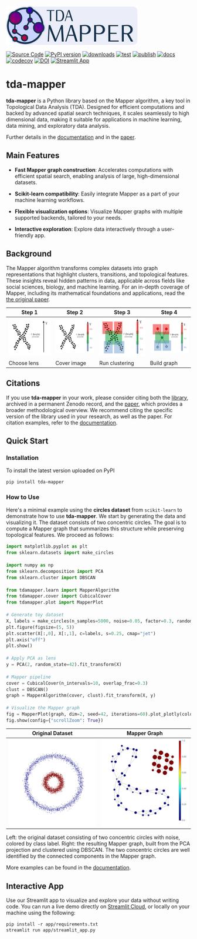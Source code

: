 ![Logo](https://github.com/lucasimi/tda-mapper-python/raw/main/docs/source/logos/tda-mapper-logo-horizontal.png)

[![Source Code](https://img.shields.io/badge/lucasimi-tda--mapper--python-blue?logo=github&logoColor=silver)](https://github.com/lucasimi/tda-mapper-python)
[![PyPI version](https://img.shields.io/pypi/v/tda-mapper?logo=python&logoColor=silver)](https://pypi.python.org/pypi/tda-mapper)
[![downloads](https://img.shields.io/pypi/dm/tda-mapper?logo=python&logoColor=silver)](https://pypi.python.org/pypi/tda-mapper)
[![test](https://img.shields.io/github/actions/workflow/status/lucasimi/tda-mapper-python/test-unit.yml?logo=github&logoColor=silver&branch=main&label=test)](https://github.com/lucasimi/tda-mapper-python/actions/workflows/test-unit.yml)
[![publish](https://img.shields.io/github/actions/workflow/status/lucasimi/tda-mapper-python/publish-pypi.yml?logo=github&logoColor=silver&label=publish)](https://github.com/lucasimi/tda-mapper-python/actions/workflows/publish-pypi.yml)
[![docs](https://img.shields.io/readthedocs/tda-mapper/main?logo=readthedocs&logoColor=silver)](https://tda-mapper.readthedocs.io/en/main/)
[![codecov](https://img.shields.io/codecov/c/github/lucasimi/tda-mapper-python?logo=codecov&logoColor=silver)](https://codecov.io/github/lucasimi/tda-mapper-python)
[![DOI](https://img.shields.io/badge/DOI-10.5281/zenodo.10642381-blue?logo=doi&logoColor=silver)](https://doi.org/10.5281/zenodo.10642381)
[![Streamlit App](https://img.shields.io/badge/Streamlit-App-blue?logo=streamlit&logoColor=silver)](https://tda-mapper-app.streamlit.app/)

# tda-mapper

**tda-mapper** is a Python library based on the Mapper algorithm, a key tool in
Topological Data Analysis (TDA). Designed for efficient computations and backed
by advanced spatial search techniques, it scales seamlessly to high dimensional
data, making it suitable for applications in machine learning, data mining, and
exploratory data analysis.

Further details in the
[documentation](https://tda-mapper.readthedocs.io/en/main/)
and in the
[paper](https://openreview.net/pdf?id=lTX4bYREAZ).

## Main Features

- **Fast Mapper graph construction**: Accelerates computations with efficient spatial search, enabling analysis of large, high-dimensional datasets.

- **Scikit-learn compatibility**: Easily integrate Mapper as a part of your machine learning workflows.

- **Flexible visualization options**: Visualize Mapper graphs with multiple supported backends, tailored to your needs.

- **Interactive exploration**: Explore data interactively through a user-friendly app.

## Background

The Mapper algorithm transforms complex datasets into graph representations
that highlight clusters, transitions, and topological features. These insights
reveal hidden patterns in data, applicable across fields like social sciences,
biology, and machine learning. For an in-depth coverage of Mapper, including
its mathematical foundations and applications, read the 
[the original paper](https://research.math.osu.edu/tgda/mapperPBG.pdf).

| Step 1 | Step 2 | Step 3 | Step 4 |
| ------ | ------ | ------ | ------ |
| ![Step 1](https://github.com/lucasimi/tda-mapper-python/raw/main/resources/mapper_1.png) | ![Step 2](https://github.com/lucasimi/tda-mapper-python/raw/main/resources/mapper_2.png) | ![Step 3](https://github.com/lucasimi/tda-mapper-python/raw/main/resources/mapper_3.png) | ![Step 2](https://github.com/lucasimi/tda-mapper-python/raw/main/resources/mapper_4.png) |
| Choose lens | Cover image | Run clustering | Build graph |

## Citations

If you use **tda-mapper** in your work, please consider citing both the
[library](https://doi.org/10.5281/zenodo.10642381), archived in a permanent
Zenodo record, and the [paper](https://openreview.net/pdf?id=lTX4bYREAZ),
which provides a broader methodological overview.
We recommend citing the specific version of the library used in your research,
as well as the paper.
For citation examples, refer to the
[documentation](https://tda-mapper.readthedocs.io/en/main/#citations).


## Quick Start

### Installation

To install the latest version uploaded on PyPI

```bash
pip install tda-mapper
```

### How to Use

Here's a minimal example using the **circles dataset** from `scikit-learn` to demonstrate how to use **tda-mapper**.
We start by generating the data and visualizing it.
The dataset consists of two concentric circles.
The goal is to compute a Mapper graph that summarizes this structure while preserving topological features.
We proceed as follows:


```python
import matplotlib.pyplot as plt
from sklearn.datasets import make_circles

import numpy as np
from sklearn.decomposition import PCA
from sklearn.cluster import DBSCAN

from tdamapper.learn import MapperAlgorithm
from tdamapper.cover import CubicalCover
from tdamapper.plot import MapperPlot

# Generate toy dataset
X, labels = make_circles(n_samples=5000, noise=0.05, factor=0.3, random_state=42)
plt.figure(figsize=(5, 5))
plt.scatter(X[:,0], X[:,1], c=labels, s=0.25, cmap="jet")
plt.axis("off")
plt.show()

# Apply PCA as lens
y = PCA(2, random_state=42).fit_transform(X)

# Mapper pipeline
cover = CubicalCover(n_intervals=10, overlap_frac=0.3)
clust = DBSCAN()
graph = MapperAlgorithm(cover, clust).fit_transform(X, y)

# Visualize the Mapper graph
fig = MapperPlot(graph, dim=2, seed=42, iterations=60).plot_plotly(colors=labels)
fig.show(config={"scrollZoom": True})
```

| Original Dataset | Mapper Graph |
| ---------------- | ------------ |
| ![Original Dataset](https://github.com/lucasimi/tda-mapper-python/raw/main/resources/circles_dataset_v2.png) | ![Mapper Graph](https://github.com/lucasimi/tda-mapper-python/raw/main/resources/circles_mean_v2.png) |

Left: the original dataset consisting of two concentric circles with noise, colored by class label. Right: the resulting Mapper graph, built from the PCA projection and clustered using DBSCAN. The two concentric circles are well identified by the connected components in the Mapper graph.

More examples can be found in the
[documentation](https://tda-mapper.readthedocs.io/en/main/examples.html).

## Interactive App

Use our Streamlit app to visualize and explore your data without writing code.
You can run a live demo directly on
[Streamlit Cloud](https://tda-mapper-app.streamlit.app/),
or locally on your machine using the following:

```
pip install -r app/requirements.txt
streamlit run app/streamlit_app.py
```
